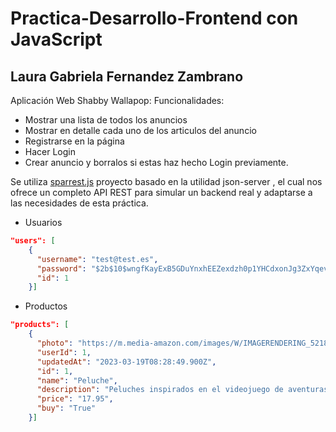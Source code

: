 # Practica-Desarrollo-Frontend con JavaScript
## Laura Gabriela Fernandez Zambrano
Aplicación Web Shabby Wallapop:
Funcionalidades:
 - Mostrar una lista de todos los anuncios
 - Mostrar en detalle cada uno de los articulos del anuncio
 - Registrarse en la página
 - Hacer Login
 - Crear anuncio y borralos si estas haz hecho Login previamente.

Se utiliza [sparrest.js](https://github.com/kasappeal/sparrest.js) proyecto basado en la utilidad json-server , el cual nos ofrece un completo API REST para simular un backend real y adaptarse a las necesidades de esta práctica.

- Usuarios
```json
"users": [
    {
      "username": "test@test.es",
      "password": "$2b$10$wngfKayExB5GDuYnxhEEZexdzh0p1YHCdxonJg3ZxYqevSjXlJ6sq",
      "id": 1
    }]
```

- Productos
```json
"products": [
    {
      "photo": "https://m.media-amazon.com/images/W/IMAGERENDERING_521856-T2/images/I/51iR6nXKD-L._AC_SX425_.jpg",
      "userId": 1,
      "updatedAt": "2023-03-19T08:28:49.900Z",
      "id": 1,
      "name": "Peluche",
      "description": "Peluches inspirados en el videojuego de aventuras, puzles y terror donde has de escapar de una fábrica de juguetes habitada por unos juguetes con sed de venganza.",
      "price": "17.95",
      "buy": "True"
    }]
```
